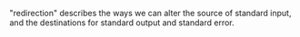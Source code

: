 "redirection" describes the ways we can alter the source of standard input, and the destinations for standard output and standard error.
